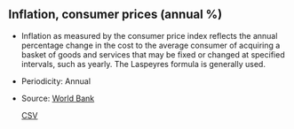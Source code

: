 ## Inflation, consumer prices (annual %)

* Inflation as measured by the consumer price index reflects the annual percentage change in the cost to the average consumer of acquiring a basket of goods and services that may be fixed or changed at specified intervals, such as yearly. The Laspeyres formula is generally used.

* Periodicity: Annual

* Source: [World Bank](https://data.worldbank.org)

     [CSV](https://github.com/economics-databases/Inflation/blob/gh-pages/CPI_PCT_A.csv)


